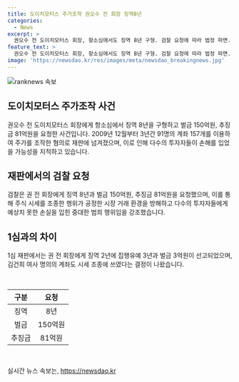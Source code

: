 ```yaml
---
title: 도이치모터스 주가조작 권오수 전 회장 징역8년
categories:
  - News
excerpt: >
  권오수 전 도이치모터스 회장, 항소심에서도 징역 8년 구형. 검찰 요청에 따라 법정 파면. 2009년부터 3년간 주가조작으로 150억원 벌금, 81억원 추징금 요청. 검찰 다수 투자자에게 손해 입힌 중대한 범죄 지적. 1심에서는 집행유예3년, 벌금3억원 선고.
feature_text: >
  권오수 전 도이치모터스 회장, 항소심에서도 징역 8년 구형. 검찰 요청에 따라 법정 파면. 2009년부터 3년간 주가조작으로 150억원 벌금, 81억원 추징금 요청. 검찰 다수 투자자에게 손해 입힌 중대한 범죄 지적. 1심에서는 집행유예3년, 벌금3억원 선고.
image: 'https://newsdao.kr/res/images/meta/newsdao_breakingnews.jpg'
---
```


<p><img src="https://newsdao.kr/res/images/meta/newsdao_breakingnews.jpg" alt="ranknews 속보" /></p>

<h2 data-ke-size="size26">도이치모터스 주가조작 사건</h2>

<p data-ke-size="size16">권오수 전 도이치모터스 회장에게 항소심에서 징역 8년을 구형하고 벌금 150억원, 추징금 81억원을 요청한 사건입니다. 2009년 12월부터 3년간 91명의 계좌 157개를 이용하여 주가를 조작한 혐의로 재판에 넘겨졌으며, 이로 인해 다수의 투자자들이 손해를 입었을 가능성을 지적하고 있습니다.</p>

<h2 data-ke-size="size26">재판에서의 검찰 요청</h2>

<p data-ke-size="size16">검찰은 권 전 회장에게 징역 8년과 벌금 150억원, 추징금 81억원을 요청했으며, 이를 통해 주식 시세를 조종한 행위가 공정한 시장 거래 환경을 방해하고 다수의 투자자들에게 예상치 못한 손실을 입힌 중대한 범죄 행위임을 강조했습니다.</p>

<h2 data-ke-size="size26">1심과의 차이</h2>

<p data-ke-size="size16">1심 재판에서는 권 전 회장에게 징역 2년에 집행유예 3년과 벌금 3억원이 선고되었으며, 김건희 여사 명의의 계좌도 시세 조종에 쓰였다는 결정이 나왔습니다.</p>

<p data-ke-size="size16">&nbsp;</p>

<table>
    <thead>
        <tr>
            <th style="text-align: center;">구분</th>
            <th style="text-align: center;">요청</th>
        </tr>
    </thead>
    <tbody>
        <tr>
            <td style="text-align: center;">징역</td>
            <td style="text-align: center;">8년</td>
        </tr>
        <tr>
            <td style="text-align: center;">벌금</td>
            <td style="text-align: center;">150억원</td>
        </tr>
        <tr>
            <td style="text-align: center;">추징금</td>
            <td style="text-align: center;">81억원</td>
        </tr>
    </tbody>
</table>

<p data-ke-size="size16">&nbsp;</p>
실시간 뉴스 속보는, <a href="https://newsdao.kr" rel="dofollow">https://newsdao.kr</a>


